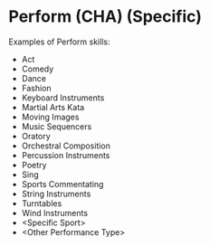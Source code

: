 # Perform (CHA) (Specific)

Examples of Perform skills:

- Act
- Comedy
- Dance
- Fashion
- Keyboard Instruments
- Martial Arts Kata
- Moving Images
- Music Sequencers
- Oratory
- Orchestral Composition
- Percussion Instruments
- Poetry
- Sing
- Sports Commentating
- String Instruments
- Turntables
- Wind Instruments
- \<Specific Sport\>
- \<Other Performance Type\>
